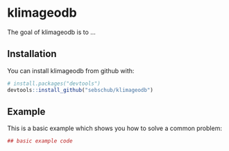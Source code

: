 # klimageodb

The goal of klimageodb is to ...

## Installation

You can install klimageodb from github with:


``` r
# install.packages("devtools")
devtools::install_github("sebschub/klimageodb")
```

## Example

This is a basic example which shows you how to solve a common problem:

``` r
## basic example code
```
